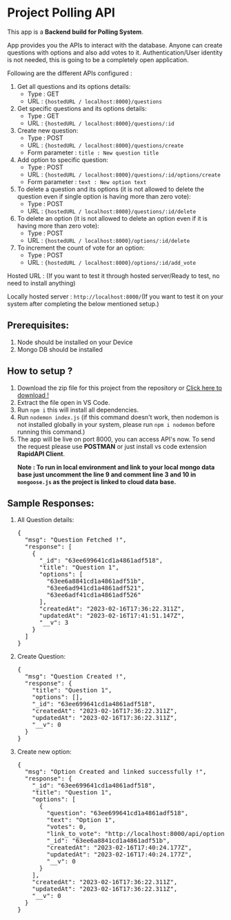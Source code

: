 # Project Polling API

<p>This app is a <strong>Backend build for Polling System</strong>. </p>
<p>App provides you the APIs to interact with the database. Anyone can create questions with options and also add votes to it. Authentication/User identity is not needed, this is going to be a completely open application.</p>

<p>Following are the different APIs configured :</p>

<ol>
<li>Get all questions and its options details:
  <ul>
  <li>Type : GET</li>
  <li>URL : <code>{hostedURL / localhost:8000}/questions</code></li>
  </ul>
</li>
<li>Get specific questions and its options details:
  <ul>
  <li>Type : GET</li>
  <li>URL : <code>{hostedURL / localhost:8000}/questions/:id</code></li>
  </ul>
</li>
<li>Create new question:
  <ul>
  <li>Type : POST</li>
  <li>URL : <code>{hostedURL / localhost:8000}/questions/create</code></li>
  <li>Form parameter : <code>title : New question title</code></li>
  </ul>
</li>
<li>Add option to specific question:
  <ul>
  <li>Type : POST</li>
  <li>URL : <code>{hostedURL / localhost:8000}/questions/:id/options/create</code></li>
  <li>Form parameter : <code>text : New option text</code></li>
  </ul>
</li>
<li>To delete a question and its options (it is not allowed to delete the question even if single option is having more than zero vote):
  <ul>
  <li>Type : POST</li>
  <li>URL : <code>{hostedURL / localhost:8000}/questions/:id/delete</code></li>
  </ul>
</li>
<li>To delete an option (it is not allowed to delete an option even if it is having more than zero vote):
  <ul>
  <li>Type : POST</li>
  <li>URL : <code>{hostedURL / localhost:8000}/options/:id/delete</code></li>
  </ul>
</li>
<li>To increment the count of vote for an option:
  <ul>
  <li>Type : POST</li>
  <li>URL : <code>{hostedURL / localhost:8000}/options/:id/add_vote</code></li>
  </ul>
</li>

</ol>

<p>Hosted URL : <code></code>(If you want to test it through hosted server/Ready to test, no need to install anything)</p>
<p>Locally hosted server : <code>http://localhost:8000/</code>(If you want to test it on your system after completing the below mentioned setup.)</p>

<h2>Prerequisites:</h2>
  <ol>
    <li>Node should be installed on your Device</li>
    <li>Mongo DB should be installed</li>
  </ol>
 
<h2>How to setup ?</h2>
  <ol>
    <li>Download the zip file for this project from the repository or <a href="https://github.com/9Yogesh9/Csv-Parser/archive/refs/heads/main.zip">Click here to download !</a></li>
    <li>Extract the file open in VS Code.</li>
    <li>Run <code>npm i</code> this will install all dependencies.</li>
    <li>Run <code>nodemon index.js</code> (if this command doesn't work, then nodemon is not installed globally in your system, please run <code>npm i nodemon</code> before running this command.)</li>
    <li>The app will be live on port 8000, you can access API's now. To send the request please use <strong>POSTMAN</strong> or just install vs code extension <strong>RapidAPI Client</strong>.</li>
    <p><strong>Note : To run in local environment and link to your local mongo data base just uncomment the line 9 and comment line 3 and 10 in <code>mongoose.js</code> as the project is linked to cloud data base.</strong></p>
  </ol>
  
<h2>Sample Responses:</h2>
<ol>

<li>All Question details:
<pre>
{
  "msg": "Question Fetched !",
  "response": [
    {
      "_id": "63ee699641cd1a4861adf518",
      "title": "Question 1",
      "options": [
        "63ee6a8841cd1a4861adf51b",
        "63ee6ad941cd1a4861adf521",
        "63ee6adf41cd1a4861adf526"
      ],
      "createdAt": "2023-02-16T17:36:22.311Z",
      "updatedAt": "2023-02-16T17:41:51.147Z",
      "__v": 3
    }
  ]
}
</pre>
</li>

<li>Create Question:
<pre>{
  "msg": "Question Created !",
  "response": {
    "title": "Question 1",
    "options": [],
    "_id": "63ee699641cd1a4861adf518",
    "createdAt": "2023-02-16T17:36:22.311Z",
    "updatedAt": "2023-02-16T17:36:22.311Z",
    "__v": 0
  }
}</pre>
</li>

<li>Create new option:
<pre>
{
  "msg": "Option Created and linked successfully !",
  "response": {
    "_id": "63ee699641cd1a4861adf518",
    "title": "Question 1",
    "options": [
      {
        "question": "63ee699641cd1a4861adf518",
        "text": "Option 1",
        "votes": 0,
        "link_to_vote": "http://localhost:8000/api/options/63ee6a8841cd1a4861adf51b/add_vote",
        "_id": "63ee6a8841cd1a4861adf51b",
        "createdAt": "2023-02-16T17:40:24.177Z",
        "updatedAt": "2023-02-16T17:40:24.177Z",
        "__v": 0
      }
    ],
    "createdAt": "2023-02-16T17:36:22.311Z",
    "updatedAt": "2023-02-16T17:36:22.311Z",
    "__v": 0
  }
}
</pre>
</li>

</ol>

